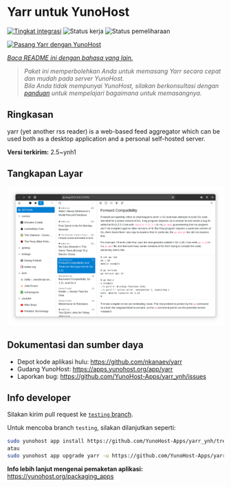 <!--
N.B.: README ini dibuat secara otomatis oleh <https://github.com/YunoHost/apps/tree/master/tools/readme_generator>
Ini TIDAK boleh diedit dengan tangan.
-->

# Yarr untuk YunoHost

[![Tingkat integrasi](https://apps.yunohost.org/badge/integration/yarr)](https://ci-apps.yunohost.org/ci/apps/yarr/)
![Status kerja](https://apps.yunohost.org/badge/state/yarr)
![Status pemeliharaan](https://apps.yunohost.org/badge/maintained/yarr)

[![Pasang Yarr dengan YunoHost](https://install-app.yunohost.org/install-with-yunohost.svg)](https://install-app.yunohost.org/?app=yarr)

*[Baca README ini dengan bahasa yang lain.](./ALL_README.md)*

> *Paket ini memperbolehkan Anda untuk memasang Yarr secara cepat dan mudah pada server YunoHost.*  
> *Bila Anda tidak mempunyai YunoHost, silakan berkonsultasi dengan [panduan](https://yunohost.org/install) untuk mempelajari bagaimana untuk memasangnya.*

## Ringkasan

yarr (yet another rss reader) is a web-based feed aggregator which can be used both as a desktop application and a personal self-hosted server.

**Versi terkirim:** 2.5~ynh1

## Tangkapan Layar

![Tangkapan Layar pada Yarr](./doc/screenshots/screenshot.png)

## Dokumentasi dan sumber daya

- Depot kode aplikasi hulu: <https://github.com/nkanaev/yarr>
- Gudang YunoHost: <https://apps.yunohost.org/app/yarr>
- Laporkan bug: <https://github.com/YunoHost-Apps/yarr_ynh/issues>

## Info developer

Silakan kirim pull request ke [`testing` branch](https://github.com/YunoHost-Apps/yarr_ynh/tree/testing).

Untuk mencoba branch `testing`, silakan dilanjutkan seperti:

```bash
sudo yunohost app install https://github.com/YunoHost-Apps/yarr_ynh/tree/testing --debug
atau
sudo yunohost app upgrade yarr -u https://github.com/YunoHost-Apps/yarr_ynh/tree/testing --debug
```

**Info lebih lanjut mengenai pemaketan aplikasi:** <https://yunohost.org/packaging_apps>
